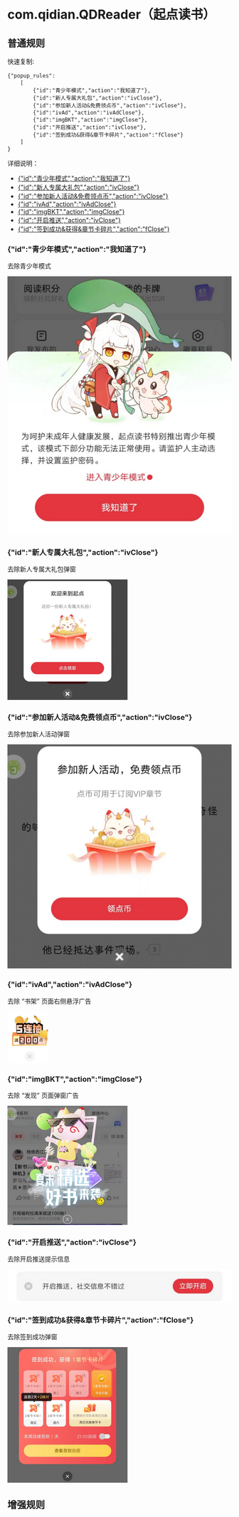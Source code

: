 # com.qidian.QDReader（起点读书）

## 普通规则

快速复制:
```
{"popup_rules":
    [
        {"id":"青少年模式","action":"我知道了"},
        {"id":"新人专属大礼包","action":"ivClose"},
        {"id":"参加新人活动&免费领点币","action":"ivClose"},
        {"id":"ivAd","action":"ivAdClose"},
        {"id":"imgBKT","action":"imgClose"},
        {"id":"开启推送","action":"ivClose"},
        {"id":"签到成功&获得&章节卡碎片","action":"fClose"}
    ]
}
```
详细说明：
- [{"id":"青少年模式","action":"我知道了"}](#id青少年模式action我知道了)
- [{"id":"新人专属大礼包","action":"ivClose"}](#id新人专属大礼包actionivclose)
- [{"id":"参加新人活动&免费领点币","action":"ivClose"}](#id参加新人活动免费领点币actionivclose)
- [{"id":"ivAd","action":"ivAdClose"}](#idivadactionivadclose)
- [{"id":"imgBKT","action":"imgClose"}](#idimgbktactionimgclose)
- [{"id":"开启推送","action":"ivClose"}](#id开启推送actionivclose)
- [{"id":"签到成功&获得&章节卡碎片","action":"fClose"}](#id签到成功获得章节卡碎片actionfclose)

### {"id":"青少年模式","action":"我知道了"}
去除青少年模式

![](./assets/青少年模式.jpg)

### {"id":"新人专属大礼包","action":"ivClose"}
去除新人专属大礼包弹窗

![](./assets/新人专属大礼包弹窗.jpg)

### {"id":"参加新人活动&免费领点币","action":"ivClose"}
去除参加新人活动弹窗

![](./assets/参加新人活动弹窗.jpg)

### {"id":"ivAd","action":"ivAdClose"}
去除 “书架” 页面右侧悬浮广告

![](./assets/书架页面右侧悬浮广告.jpg)

### {"id":"imgBKT","action":"imgClose"}
去除 “发现” 页面弹窗广告

![](./assets/发现页面弹窗广告.jpg)

### {"id":"开启推送","action":"ivClose"}
去除开启推送提示信息

![](./assets/开启推送提示信息.jpg)

### {"id":"签到成功&获得&章节卡碎片","action":"fClose"}
去除签到成功弹窗

![](./assets/签到成功弹窗.jpg)

## 增强规则

